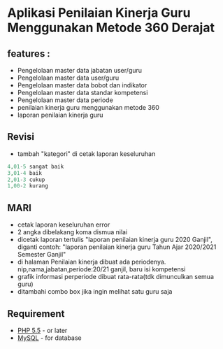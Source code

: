 # Aplikasi Penilaian Kinerja Guru Menggunakan Metode 360 Derajat

## features : 
- Pengelolaan master data jabatan user/guru
- Pengelolaan master data user/guru
- Pengelolaan master data bobot dan indikator
- Pengelolaan master data standar kompetensi
- Pengelolaan master data periode
- penilaian kinerja guru menggunakan metode 360 
- laporan penilaian kinerja guru

## Revisi
- tambah "kategori" di cetak laporan keseluruhan
```php
4,01-5 sangat baik
3,01-4 baik
2,01-3 cukup
1,00-2 kurang
```

## MARI
- cetak laporan keseluruhan error
- 2 angka dibelakang koma dismua nilai
- dicetak laporan tertulis "laporan penilaian kinerja guru 2020 Ganjil", diganti contoh: "laporan penilaian kinerja guru Tahun Ajar 2020/2021 Semester Ganjil"
- di halaman Penilaian kinerja dibuat ada periodenya. nip,nama,jabatan,periode:20/21 ganjil, baru isi kompetensi
- grafik informasi perperiode dibuat rata-rata(tdk dimunculkan semua guru)
- ditambahi combo box jika ingin melihat satu guru saja

## Requirement
* [PHP 5.5](http://php.net/downloads.php) - or later
* [MySQL](https://www.mysql.com/) - for database 
